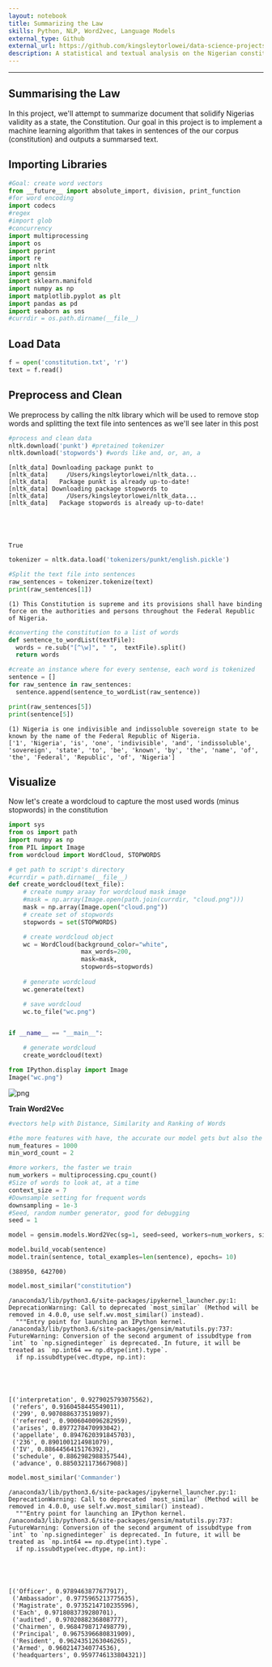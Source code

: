 ```yaml
---
layout: notebook
title: Summarizing the Law
skills: Python, NLP, Word2vec, Language Models
external_type: Github
external_url: https://github.com/kingsleytorlowei/data-science-projects/blob/master/NLP/NLP.ipynb
description: A statistical and textual analysis on the Nigerian constitution .
---
```

---
## Summarising the Law 
In this project, we'll attempt to summarize document that solidify Nigerias validity as a state, the Constitution. Our goal in this project is to implement a machine learning algorithm that takes in sentences of the our corpus (constitution) and outputs a summarsed text.


## Importing Libraries


```python
#Goal: create word vectors
from __future__ import absolute_import, division, print_function
#for word encoding
import codecs
#regex
#import glob
#concurrency
import multiprocessing
import os 
import pprint
import re
import nltk
import gensim
import sklearn.manifold
import numpy as np
import matplotlib.pyplot as plt 
import pandas as pd 
import seaborn as sns
#currdir = os.path.dirname(__file__)
```

## Load Data 


```python
f = open('constitution.txt', 'r')
text = f.read()
```

## Preprocess and Clean
We preprocess by calling the nltk library which will be used to remove stop words and splitting the text file into sentences as we'll see later in this post


```python
#process and clean data 
nltk.download('punkt') #pretained tokenizer
nltk.download('stopwords') #words like and, or, an, a
```

    [nltk_data] Downloading package punkt to
    [nltk_data]     /Users/kingsleytorlowei/nltk_data...
    [nltk_data]   Package punkt is already up-to-date!
    [nltk_data] Downloading package stopwords to
    [nltk_data]     /Users/kingsleytorlowei/nltk_data...
    [nltk_data]   Package stopwords is already up-to-date!





    True




```python
tokenizer = nltk.data.load('tokenizers/punkt/english.pickle')
```


```python
#Split the text file into sentences
raw_sentences = tokenizer.tokenize(text)
print(raw_sentences[1])
```

    (1) This Constitution is supreme and its provisions shall have binding force on the authorities and persons throughout the Federal Republic of Nigeria.



```python
#converting the constitution to a list of words 
def sentence_to_wordList(textFile):
  words = re.sub("[^\w]", " ",  textFile).split()
  return words
```


```python
#create an instance where for every sentense, each word is tokenized
sentence = []
for raw_sentence in raw_sentences:
  sentence.append(sentence_to_wordList(raw_sentence))
```


```python
print(raw_sentences[5])
print(sentence[5])
```

    (1) Nigeria is one indivisible and indissoluble sovereign state to be known by the name of the Federal Republic of Nigeria.
    ['1', 'Nigeria', 'is', 'one', 'indivisible', 'and', 'indissoluble', 'sovereign', 'state', 'to', 'be', 'known', 'by', 'the', 'name', 'of', 'the', 'Federal', 'Republic', 'of', 'Nigeria']


## Visualize
Now let's create a wordcloud to capture the most used words (minus stopwords) in the constitution


```python
import sys
from os import path
import numpy as np
from PIL import Image
from wordcloud import WordCloud, STOPWORDS

# get path to script's directory
#currdir = path.dirname(__file__)
def create_wordcloud(text_file):
    # create numpy araay for wordcloud mask image
    #mask = np.array(Image.open(path.join(currdir, "cloud.png")))
    mask = np.array(Image.open("cloud.png"))
    # create set of stopwords	
    stopwords = set(STOPWORDS)

    # create wordcloud object
    wc = WordCloud(background_color="white",
                    max_words=200, 
                    mask=mask,
                    stopwords=stopwords)
    
    # generate wordcloud
    wc.generate(text)

    # save wordcloud
    wc.to_file("wc.png")


if __name__ == "__main__":

    # generate wordcloud
    create_wordcloud(text)
```


```python
from IPython.display import Image
Image("wc.png")
```




![png](output_14_0.png)



**Train Word2Vec**


```python
#vectors help with Distance, Similarity and Ranking of Words

#the more features with have, the accurate our model gets but also the more expensive to train 
num_features = 1000
min_word_count = 2

#more workers, the faster we train
num_workers = multiprocessing.cpu_count()
#Size of words to look at, at a time
context_size = 7
#Downsample setting for frequent words
downsampling = 1e-3
#Seed, random number generator, good for debugging
seed = 1
```


```python
model = gensim.models.Word2Vec(sg=1, seed=seed, workers=num_workers, size=num_features, min_count = min_word_count, window=context_size, sample= downsampling)
```


```python
model.build_vocab(sentence)
model.train(sentence, total_examples=len(sentence), epochs= 10)
```




    (388950, 642700)




```python
model.most_similar("constitution")

```

    /anaconda3/lib/python3.6/site-packages/ipykernel_launcher.py:1: DeprecationWarning: Call to deprecated `most_similar` (Method will be removed in 4.0.0, use self.wv.most_similar() instead).
      """Entry point for launching an IPython kernel.
    /anaconda3/lib/python3.6/site-packages/gensim/matutils.py:737: FutureWarning: Conversion of the second argument of issubdtype from `int` to `np.signedinteger` is deprecated. In future, it will be treated as `np.int64 == np.dtype(int).type`.
      if np.issubdtype(vec.dtype, np.int):





    [('interpretation', 0.9279025793075562),
     ('refers', 0.9160458445549011),
     ('299', 0.9070886373519897),
     ('referred', 0.9006040096282959),
     ('arises', 0.8977278470993042),
     ('appellate', 0.8947620391845703),
     ('236', 0.8901001214981079),
     ('IV', 0.8864456415176392),
     ('schedule', 0.8862982988357544),
     ('advance', 0.8850321173667908)]




```python
model.most_similar('Commander')
```

    /anaconda3/lib/python3.6/site-packages/ipykernel_launcher.py:1: DeprecationWarning: Call to deprecated `most_similar` (Method will be removed in 4.0.0, use self.wv.most_similar() instead).
      """Entry point for launching an IPython kernel.
    /anaconda3/lib/python3.6/site-packages/gensim/matutils.py:737: FutureWarning: Conversion of the second argument of issubdtype from `int` to `np.signedinteger` is deprecated. In future, it will be treated as `np.int64 == np.dtype(int).type`.
      if np.issubdtype(vec.dtype, np.int):





    [('Officer', 0.9789463877677917),
     ('Ambassador', 0.9775965213775635),
     ('Magistrate', 0.9735214710235596),
     ('Each', 0.9718083739280701),
     ('audited', 0.9702088236808777),
     ('Chairmen', 0.9684798717498779),
     ('Principal', 0.9675396680831909),
     ('Resident', 0.9624351263046265),
     ('Armed', 0.9602147340774536),
     ('headquarters', 0.9597746133804321)]


